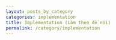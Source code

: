 ```yaml
---
layout: posts_by_category
categories: implementation
title: Implementation (Làm theo đề nói)
permalink: /category/implementation
---
```

